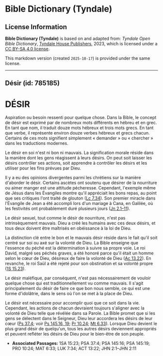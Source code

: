 # Bible Dictionary (Tyndale)

## License Information

**Bible Dictionary (Tyndale)** is based on and adapted from: _Tyndale Open Bible Dictionary_, [Tyndale House Publishers](https://tyndaleopenresources.com/), 2023, which is licensed under a [CC BY-SA 4.0 license](https://creativecommons.org/licenses/by-sa/4.0/legalcode.en).

This markdown version (created `2025-10-17`) is provided under the same license.



--------------------------------

## Désir (id: 785185)

DÉSIR
=====

Aspiration ou besoin ressenti pour quelque chose. Dans la Bible, le concept de désir est exprimé par de nombreux mots différents en hébreu et en grec. En tant que nom, il traduit douze mots hébreux et trois mots grecs. En tant que verbe, il représente environ douze verbes hébreux et grecs chacun. Certains de ces mots signifient simplement « demander » ou « chercher » dans les traductions modernes.

Le désir en soi n'est ni bon ni mauvais. La signification morale réside dans la manière dont les gens réagissent à leurs désirs. On peut soit laisser les désirs contrôler ses actions, soit apprendre à contrôler les désirs et les utiliser pour les fins prévues par Dieu.

Il y a eu des opinions divergentes parmi les chrétiens sur la manière d'aborder le désir. Certains ascètes ont soutenu que désirer de la nourriture ou aimer manger est une attitude pécheresse. Cependant, l'exemple même de Jésus dans les Évangiles montre qu'il appréciait les bons repas, au point que ses critiques l'ont traité de glouton ([Lc 7\.34](https://ref.ly/Luke7:34)). Son premier miracle dans l'Évangile de Jean a été accompli lors d'un mariage à Cana, en Galilée, où les festivités ont probablement duré plusieurs jours ([Jn 2\.1–11](https://ref.ly/John2:1-John2:11)).

Le désir sexuel, tout comme le désir de nourriture, n'est pas intrinsèquement mauvais. Dieu a créé les humains avec ces deux désirs, et tous deux doivent être maîtrisés en obéissance à la loi de Dieu.

La distinction clé entre le bon et le mauvais désir réside dans le fait qu'il soit centré sur soi ou axé sur la volonté de Dieu. La Bible enseigne que l'essence du péché est la détermination à suivre sa propre voie. Le roi David, malgré ses péchés graves, a été honoré parce qu'il était un homme selon le cœur de Dieu, désireux de faire la volonté de Dieu ([Ac 13\.22](https://ref.ly/Acts13:22)). En revanche, le roi Saül a été rejeté pour son obstination et sa volonté propre ([1S 15\.23](https://ref.ly/1Sam15:23)).

Le désir maléfique, par conséquent, n'est pas nécessairement de vouloir quelque chose qui est traditionnellement vu comme mauvais. Il s'agit principalement du désir de faire ce que bon nous semble, ce qui est une forme d'idolâtrie, dans le sens où l'on se met à la place de Dieu.

Le désir est nécessaire pour accomplir quoi que ce soit dans la vie. Cependant, les actions de chacun devraient toujours s'aligner avec la volonté de Dieu telle que révélée dans sa Parole. La Bible promet que si les gens se délectent dans le Seigneur, Dieu leur accordera les désirs de leur cœur ([Ps 37\.4](https://ref.ly/Ps37:4); voir [Ps 145\.16, 19](https://ref.ly/Ps145:16); [Pr 10\.24](https://ref.ly/Prov10:24); [Mt 6\.33](https://ref.ly/Matt6:33)). Lorsque Dieu devient le plus grand désir de quelqu'un, tous les autres désirs deviennent appropriés et peuvent refléter les désirs de Dieu pour le bien\-être de son peuple.

* **Associated Passages:** 1SA 15:23; PSA 37:4; PSA 145:16; PSA 145:19; PRO 10:24; MAT 6:33; LUK 7:34; ACT 13:22; JHN 2:1–JHN 2:11

